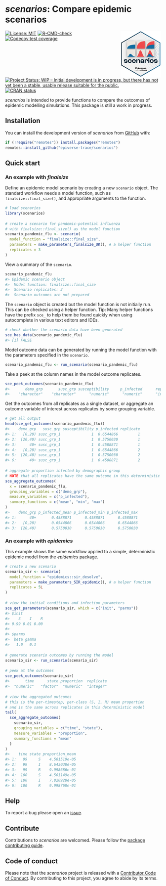 
# *scenarios*: Compare epidemic scenarios

<img src="man/figures/logo.png" align="right" width="130"/>

<!-- badges: start -->

[![License:
MIT](https://img.shields.io/badge/License-MIT-blue.svg)](https://opensource.org/licenses/MIT)
[![R-CMD-check](https://github.com/epiverse-trace/scenarios/actions/workflows/R-CMD-check.yaml/badge.svg)](https://github.com/epiverse-trace/scenarios/actions/workflows/R-CMD-check.yaml)
[![Codecov test
coverage](https://codecov.io/gh/epiverse-trace/scenarios/branch/main/graph/badge.svg)](https://app.codecov.io/gh/epiverse-trace/scenarios?branch=main)
[![Project Status: WIP – Initial development is in progress, but there
has not yet been a stable, usable release suitable for the
public.](https://www.repostatus.org/badges/latest/wip.svg)](https://www.repostatus.org/#wip)
[![CRAN
status](https://www.r-pkg.org/badges/version/scenarios)](https://CRAN.R-project.org/package=scenarios)
<!-- badges: end -->

*scenarios* is intended to provide functions to compare the outcomes of
epidemic modelling simulations. This package is still a work in
progress.

## Installation

You can install the development version of *scenarios* from
[GitHub](https://github.com/) with:

``` r
if (!require("remotes")) install.packages("remotes")
remotes::install_github("epiverse-trace/scenarios")
```

## Quick start

### An example with *finalsize*

Define an epidemic model scenario by creating a new `scenario` object.
The standard workflow needs a model function, such as
`finalsize::final_size()`, and appropriate arguments to the function.

``` r
# load scenarios
library(scenarios)

# create a scenario for pandemic-potential influenza
# with finalsize::final_size() as the model function
scenario_pandemic_flu <- scenario(
  model_function = "finalsize::final_size",
  parameters = make_parameters_finalsize_UK(), # a helper function
  replicates = 3
)
```

View a summary of the `scenario`.

``` r
scenario_pandemic_flu
#> Epidemic scenario object
#>  Model function: finalsize::final_size
#>  Scenario replicates: 3
#>  Scenario outcomes are not prepared
```

The `scenario` object is created but the model function is not initially
run. This can be checked using a helper function. Tip: Many helper
functions have the prefix `sce_` to help them be found quickly when
using autocomplete in various text editors and IDEs.

``` r
# check whether the scenario data have been generated
sce_has_data(scenario_pandemic_flu)
#> [1] FALSE
```

Model outcome data can be generated by running the model function with
the parameters specified in the `scenario`.

``` r
scenario_pandemic_flu <- run_scenario(scenario_pandemic_flu)
```

Take a peek at the column names in the model outcome replicates.

``` r
sce_peek_outcomes(scenario_pandemic_flu)
#>       demo_grp       susc_grp susceptibility     p_infected      replicate 
#>    "character"    "character"      "numeric"      "numeric"      "integer"
```

Get the outcomes from all replicates as a single dataset, or aggregate
an outcome variable of interest across replicates by some grouping
variable.

``` r
# get all output
head(sce_get_outcomes(scenario_pandemic_flu))
#>    demo_grp   susc_grp susceptibility p_infected replicate
#> 1:   [0,20) susc_grp_1              1  0.6544866         1
#> 2:  [20,40) susc_grp_1              1  0.5750030         1
#> 3:      40+ susc_grp_1              1  0.4588871         1
#> 4:   [0,20) susc_grp_1              1  0.6544866         2
#> 5:  [20,40) susc_grp_1              1  0.5750030         2
#> 6:      40+ susc_grp_1              1  0.4588871         2

# aggregate proportion infected by demographic group
# NOTE that all replicates have the same outcome in this deterministic model
sce_aggregate_outcomes(
  x = scenario_pandemic_flu,
  grouping_variables = c("demo_grp"),
  measure_variables = c("p_infected"),
  summary_functions = c("mean", "min", "max")
)
#>    demo_grp p_infected_mean p_infected_min p_infected_max
#> 1:      40+       0.4588871      0.4588871      0.4588871
#> 2:   [0,20)       0.6544866      0.6544866      0.6544866
#> 3:  [20,40)       0.5750030      0.5750030      0.5750030
```

### An example with *epidemics*

This example shows the same workflow applied to a simple, deterministic
epidemic model from the *epidemics* package.

``` r
# create a new scenario
scenario_sir <- scenario(
  model_function = "epidemics::sir_desolve",
  parameters = make_parameters_SIR_epidemic(), # a helper function
  replicates = 5L
)

# view the initial conditions and infection parameters
sce_get_parameters(scenario_sir, which = c("init", "parms"))
#> $init
#>    S    I    R 
#> 0.99 0.01 0.00 
#> 
#> $parms
#>  beta gamma 
#>   1.0   0.1

# generate scenario outcomes by running the model
scenario_sir <- run_scenario(scenario_sir)

# peek at the outcomes
sce_peek_outcomes(scenario_sir)
#>       time      state proportion  replicate 
#>  "numeric"   "factor"  "numeric"  "integer"

# view the aggregated outcomes
# this is the per-timestep, per-class (S, I, R) mean proportion
# and is the same across replicates in this deterministic model
tail(
  sce_aggregate_outcomes(
    scenario_sir,
    grouping_variables = c("time", "state"),
    measure_variables = "proportion",
    summary_functions = "mean"
  )
)
#>    time state proportion_mean
#> 1:   99     S    4.501519e-05
#> 2:   99     I    8.643038e-05
#> 3:   99     R    9.998686e-01
#> 4:  100     S    4.501149e-05
#> 5:  100     I    7.820928e-05
#> 6:  100     R    9.998768e-01
```

## Help

To report a bug please open an
[issue](https://github.com/epiverse-trace/scenarios/issues/new/choose).

## Contribute

Contributions to *scenarios* are welcomed. Please follow the [package
contributing
guide](https://github.com/epiverse-trace/scenarios/blob/main/.github/CONTRIBUTING.md).

## Code of conduct

Please note that the *scenarios* project is released with a [Contributor
Code of
Conduct](https://github.com/epiverse-trace/.github/blob/main/CODE_OF_CONDUCT.md).
By contributing to this project, you agree to abide by its terms.
